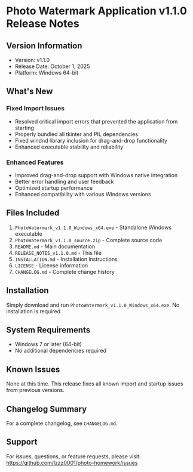 # Photo Watermark Application v1.1.0 Release Notes

## Version Information
- Version: v1.1.0
- Release Date: October 1, 2025
- Platform: Windows 64-bit

## What's New

### Fixed Import Issues
- Resolved critical import errors that prevented the application from starting
- Properly bundled all tkinter and PIL dependencies
- Fixed windnd library inclusion for drag-and-drop functionality
- Enhanced executable stability and reliability

### Enhanced Features
- Improved drag-and-drop support with Windows native integration
- Better error handling and user feedback
- Optimized startup performance
- Enhanced compatibility with various Windows versions

## Files Included

1. `PhotoWatermark_v1.1.0_Windows_x64.exe` - Standalone Windows executable
2. `PhotoWatermark_v1.1.0_source.zip` - Complete source code
3. `README.md` - Main documentation
4. `RELEASE_NOTES_v1.1.0.md` - This file
5. `INSTALLATION.md` - Installation instructions
6. `LICENSE` - License information
7. `CHANGELOG.md` - Complete change history

## Installation

Simply download and run `PhotoWatermark_v1.1.0_Windows_x64.exe`. No installation is required.

## System Requirements

- Windows 7 or later (64-bit)
- No additional dependencies required

## Known Issues

None at this time. This release fixes all known import and startup issues from previous versions.

## Changelog Summary

For a complete changelog, see `CHANGELOG.md`.

## Support

For issues, questions, or feature requests, please visit:
https://github.com/lzzz0001/photo-homework/issues

